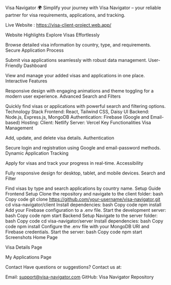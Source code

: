 

Visa Navigator 🌍
Simplify your journey with Visa Navigator – your reliable partner for visa requirements, applications, and tracking.

Live Website  :  https://visa-client-project.web.app/

Website Highlights
Explore Visas Effortlessly

Browse detailed visa information by country, type, and requirements.
Secure Application Process

Submit visa applications seamlessly with robust data management.
User-Friendly Dashboard

View and manage your added visas and applications in one place.
Interactive Features

Responsive design with engaging animations and theme toggling for a modern user experience.
Advanced Search and Filters

Quickly find visas or applications with powerful search and filtering options.
Technology Stack
Frontend: React, Tailwind CSS, Daisy UI
Backend: Node.js, Express.js, MongoDB
Authentication: Firebase (Google and Email-based)
Hosting:
Client: Netlify
Server: Vercel
Key Functionalities
Visa Management

Add, update, and delete visa details.
Authentication

Secure login and registration using Google and email-password methods.
Dynamic Application Tracking

Apply for visas and track your progress in real-time.
Accessibility

Fully responsive design for desktop, tablet, and mobile devices.
Search and Filter

Find visas by type and search applications by country name.
Setup Guide
Frontend Setup
Clone the repository and navigate to the client folder:
bash
Copy code
git clone https://github.com/your-username/visa-navigator.git
cd visa-navigator/client
Install dependencies:
bash
Copy code
npm install
Add your Firebase configuration to a .env file.
Start the development server:
bash
Copy code
npm start
Backend Setup
Navigate to the server folder:
bash
Copy code
cd visa-navigator/server
Install dependencies:
bash
Copy code
npm install
Configure the .env file with your MongoDB URI and Firebase credentials.
Start the server:
bash
Copy code
npm start
Screenshots
Home Page

Visa Details Page

My Applications Page

Contact
Have questions or suggestions? Contact us at:

Email: support@visa-navigator.com
GitHub: Visa Navigator Repository









